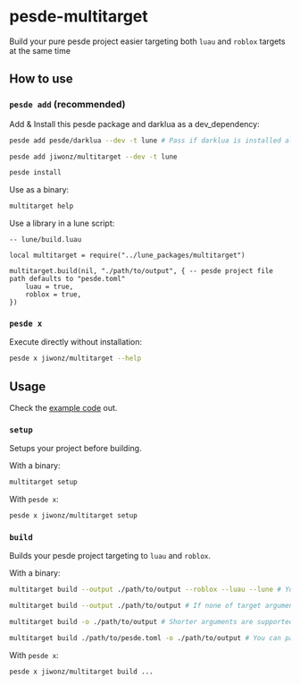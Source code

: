 # pesde-multitarget
Build your pure pesde project easier targeting both `luau` and `roblox` targets at the same time

## How to use
### `pesde add` (recommended)
Add & Install this pesde package and darklua as a dev_dependency:
```sh
pesde add pesde/darklua --dev -t lune # Pass if darklua is installed already.

pesde add jiwonz/multitarget --dev -t lune

pesde install
```
Use as a binary:
```sh
multitarget help
```
Use a library in a lune script:
```luau
-- lune/build.luau

local multitarget = require("../lune_packages/multitarget")

multitarget.build(nil, "./path/to/output", { -- pesde project file path defaults to "pesde.toml"
	luau = true,
	roblox = true,
})
```

### `pesde x`
Execute directly without installation:
```sh
pesde x jiwonz/multitarget --help
```

## Usage
Check the [example code](lune/example.luau) out.

### `setup`
Setups your project before building.

With a binary:
```sh
multitarget setup
```
With `pesde x`:
```sh
pesde x jiwonz/multitarget setup
```

### `build`
Builds your pesde project targeting to `luau` and `roblox`.

With a binary:
```sh
multitarget build --output ./path/to/output --roblox --luau --lune # You can set targets manually. Roblox target with luau project will require `darklua` to convert requires.

multitarget build --output ./path/to/output # If none of target argument is given, This will set available targets automatically.

multitarget build -o ./path/to/output # Shorter arguments are supported.

multitarget build ./path/to/pesde.toml -o ./path/to/output # You can pass pesde.toml optionally.
```
With `pesde x`:
```sh
pesde x jiwonz/multitarget build ...
```
